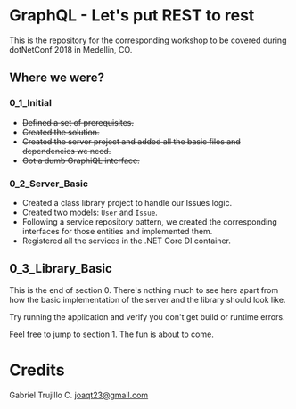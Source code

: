 # GraphQL - Let's put REST to rest
This is the repository for the corresponding workshop to be covered during dotNetConf 2018 in Medellin,  CO.

## Where we were?

### 0_1_Initial
- ~~Defined a set of prerequisites.~~
- ~~Created the solution.~~ 
- ~~Created the server project and added all the basic files and dependencies we need.~~ 
- ~~Got a dumb GraphiQL interface.~~

### 0_2_Server_Basic
- Created a class library project to handle our Issues logic.
- Created two models: `User` and `Issue`.
- Following a service repository pattern, we created the corresponding interfaces for those entities and implemented them.
- Registered all the services in the .NET Core DI container.

## 0_3_Library_Basic

This is the end of section 0. There's nothing much to see here apart from how the basic implementation of the server and the library should look like.

Try running the application and verify you don't get build or runtime errors.

Feel free to jump to section 1. The fun is about to come.

# Credits
Gabriel Trujillo C. <joaqt23@gmail.com>

